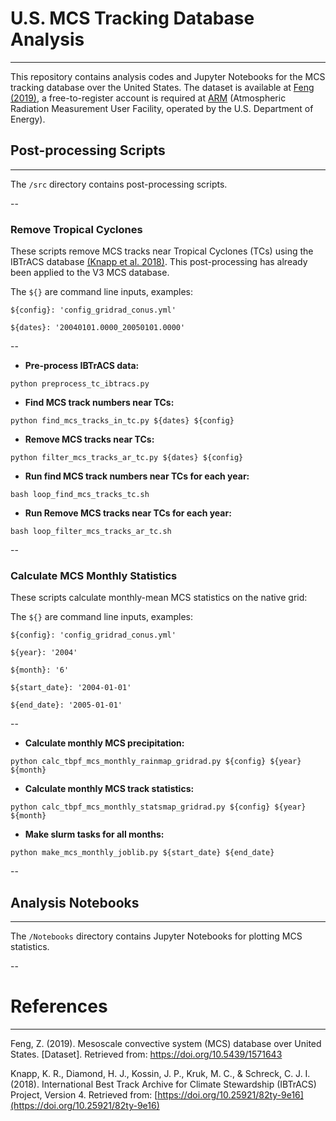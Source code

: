 # **U.S. MCS Tracking Database Analysis**


---
This repository contains analysis codes and Jupyter Notebooks for the MCS tracking database over the United States. The dataset is available at [Feng (2019)](https://doi.org/10.5439/1571643), a free-to-register account is required at [ARM](https://arm.gov/) (Atmospheric Radiation Measurement User Facility, operated by the U.S. Department of Energy).

## Post-processing Scripts
---

The `/src` directory contains post-processing scripts. 

--

### Remove Tropical Cyclones

These scripts remove MCS tracks near Tropical Cyclones (TCs) using the IBTrACS database [(Knapp et al. 2018)](https://doi.org/10.25921/82ty-9e16). This post-processing has already been applied to the V3 MCS database.

The `${}` are command line inputs, examples:

`${config}: 'config_gridrad_conus.yml'`

`${dates}: '20040101.0000_20050101.0000'`

--

* **Pre-process IBTrACS data:**

`python preprocess_tc_ibtracs.py`

* **Find MCS track numbers near TCs:**

`python find_mcs_tracks_in_tc.py ${dates} ${config}`

* **Remove MCS tracks near TCs:**

`python filter_mcs_tracks_ar_tc.py ${dates} ${config}`

* **Run find MCS track numbers near TCs for each year:**

`bash loop_find_mcs_tracks_tc.sh`

* **Run Remove MCS tracks near TCs for each year:**

`bash loop_filter_mcs_tracks_ar_tc.sh`

--

### Calculate MCS Monthly Statistics

These scripts calculate monthly-mean MCS statistics on the native grid:

The `${}` are command line inputs, examples:

`${config}: 'config_gridrad_conus.yml'`

`${year}: '2004'`

`${month}: '6'`

`${start_date}: '2004-01-01'`

`${end_date}: '2005-01-01'`

--

* **Calculate monthly MCS precipitation:**

`python calc_tbpf_mcs_monthly_rainmap_gridrad.py ${config} ${year} ${month}`

* **Calculate monthly MCS track statistics:**

`python calc_tbpf_mcs_monthly_statsmap_gridrad.py ${config} ${year} ${month}`

* **Make slurm tasks for all months:**

`python make_mcs_monthly_joblib.py ${start_date} ${end_date}`

--

## Analysis Notebooks
---

The `/Notebooks` directory contains Jupyter Notebooks for plotting MCS statistics. 

--

# **References**

---

Feng, Z. (2019). Mesoscale convective system (MCS) database over United States. [Dataset]. Retrieved from: [https://doi.org/10.5439/1571643
](https://doi.org/10.5439/1571643)

Knapp, K. R., Diamond, H. J., Kossin, J. P., Kruk, M. C., & Schreck, C. J. I. (2018). International Best Track Archive for Climate Stewardship (IBTrACS) Project, Version 4. Retrieved from: [https://doi.org/10.25921/82ty-9e16](https://doi.org/10.25921/82ty-9e16)
